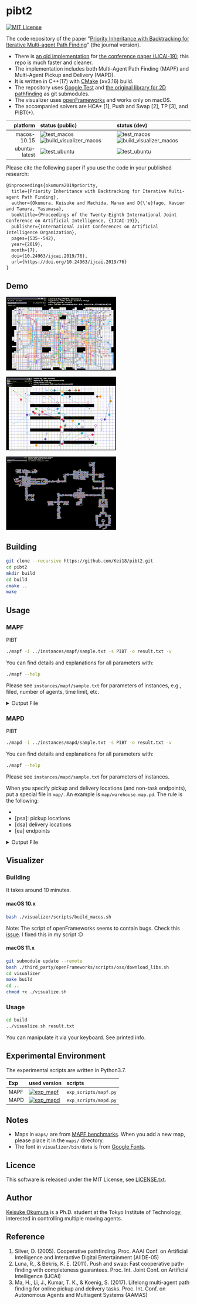 pibt2
===
[![MIT License](http://img.shields.io/badge/license-MIT-blue.svg?style=flat)](LICENSE)

The code repository of the paper "[Priority Inheritance with Backtracking for Iterative Multi-agent Path Finding](https://kei18.github.io/pibt2/)" (the journal version).

- There is [an old implementation](https://github.com/Kei18/pibt) for [the conference paper (IJCAI-19)](https://www.ijcai.org/proceedings/2019/76); this repo is much faster and cleaner.
- The implementation includes both Multi-Agent Path Finding (MAPF) and Multi-Agent Pickup and Delivery (MAPD).
- It is written in C++(17) with [CMake](https://cmake.org/) (≥v3.16) build.
- The repository uses [Google Test](https://github.com/google/googletest) and [the original library for 2D pathfinding](https://github.com/Kei18/grid-pathfinding) as git submodules.
- The visualizer uses [openFrameworks](https://openframeworks.cc) and works only on macOS.
- The accompanied solvers are HCA\* [1], Push and Swap [2], TP [3], and PIBT(+).

| platform | status (public) | status (dev) |
| ---: | :--- |:--- |
| macos-10.15 | ![test_macos](https://github.com/Kei18/pibt2/workflows/test_macos/badge.svg?branch=public) ![build_visualizer_macos](https://github.com/Kei18/pibt2/workflows/build_visualizer_macos/badge.svg?branch=public) | ![test_macos](https://github.com/Kei18/pibt2/workflows/test_macos/badge.svg?branch=dev) ![build_visualizer_macos](https://github.com/Kei18/pibt2/workflows/build_visualizer_macos/badge.svg?branch=dev) |
| ubuntu-latest | ![test_ubuntu](https://github.com/Kei18/pibt2/workflows/test_ubuntu/badge.svg?branch=public) | ![test_ubuntu](https://github.com/Kei18/pibt2/workflows/test_ubuntu/badge.svg?branch=dev) |

Please cite the following paper if you use the code in your published research:
```
@inproceedings{okumura2019priority,
  title={Priority Inheritance with Backtracking for Iterative Multi-agent Path Finding},
  author={Okumura, Keisuke and Machida, Manao and D{\'e}fago, Xavier and Tamura, Yasumasa},
  booktitle={Proceedings of the Twenty-Eighth International Joint Conference on Artificial Intelligence, {IJCAI-19}},
  publisher={International Joint Conferences on Artificial Intelligence Organization},
  pages={535--542},
  year={2019},
  month={7},
  doi={10.24963/ijcai.2019/76},
  url={https://doi.org/10.24963/ijcai.2019/76}
}
```

## Demo
![100 agents in arena](/material/arena_100.gif)

![mapd in warehouse](/material/mapd.gif)

![1000 agents in brc202d](/material/brc202d_1000.gif)

## Building

```sh
git clone --recursive https://github.com/Kei18/pibt2.git
cd pibt2
mkdir build
cd build
cmake ..
make
```

## Usage
### MAPF
PIBT
```sh
./mapf -i ../instances/mapf/sample.txt -s PIBT -o result.txt -v
```

You can find details and explanations for all parameters with:
```sh
./mapf --help
```

Please see `instances/mapf/sample.txt` for parameters of instances, e.g., filed, number of agents, time limit, etc.

<details><summary>Output File</summary>

This is an example output of `../instances/mapf/sample.txt`.
Note that `(x, y)` denotes location.
`(0, 0)` is the left-top point.
`(x, 0)` is the location at `x`-th column and 1st row.
```
instance=../instances/mapf/sample.txt
agents=100
map_file=arena.map
solver=PIBT
solved=1
soc=3738
lb_soc=3243
makespan=68
lb_makespan=68
comp_time=11
starts=(32,21),(40,4),(20,22),(26,18), [...]
goals=(10,16),(30,21),(11,42),(44,6), [...]
solution=
0:(32,21),(40,4),(20,22),(26,18), [...]
1:(31,21),(40,5),(20,23),(27,18), [...]
[...]
```

</details>


### MAPD
PIBT
```sh
./mapd -i ../instances/mapd/sample.txt -s PIBT -o result.txt -v
```

You can find details and explanations for all parameters with:
```sh
./mapf --help
```

Please see `instances/mapd/sample.txt` for parameters of instances.

When you specify pickup and delivery locations (and non-task endpoints), put a special file in `map/`. An example is `map/warehouse.map.pd`. The rule is the following:
  - [@T]: obstacles
  - [psa]: pickup locations
  - [dsa] delivery locations
  - [ea] endpoints

<details><summary>Output File</summary>

This is an example output of `../instances/mapd/sample.txt`.

- task: {task-id}:{loc-pickup}->{loc-delivery},appear={timestep},finished={timestep}
- solution: {timestep}:(loc-current)->(loc-current-target):{assigned-task-id or -1}

```
instance=../instances/mapd/sample.txt
agents=50
map_file=warehouse.map
solver=PIBT
solved=1
service_time=25.33
makespan=535
comp_time=437
preprocessing_comp_time0
starts=(33,17),(32,19), [...]
task=
0:129->113,appear=0,finished=23
4:342->256,appear=4,finished=24
[...]
solution=
0:(33,17)->(24,3):-1,(32,19)->(24,3):-1, [...]
1:(32,17)->(29,2):-1,(31,19)->(29,2):-1, [...]
[...]
```

</details>

## Visualizer

### Building
It takes around 10 minutes.

#### macOS 10.x
```sh
bash ./visualizer/scripts/build_macos.sh
```

Note: The script of openFrameworks seems to contain bugs. Check this [issue](https://github.com/openframeworks/openFrameworks/issues/6623). I fixed this in my script :D

#### macOS 11.x
```sh
git submodule update --remote
bash ./third_party/openFrameworks/scripts/osx/download_libs.sh
cd visualizer
make build
cd ..
chmod +x ./visualize.sh
```

### Usage
```sh
cd build
../visualize.sh result.txt
```

You can manipulate it via your keyboard. See printed info.


## Experimental Environment

The experimental scripts are written in Python3.7.

| Exp | used version | scripts |
| :--- | :--- | :--- |
| MAPF | [![exp\_mapf](https://img.shields.io/badge/tag-exp__mapf-blue)](https://github.com/Kei18/pibt2/releases/tag/exp%2Fmapf) | `exp_scripts/mapf.py` |
| MAPD | [![exp\_mapd](https://img.shields.io/badge/tag-exp__mapd-blue)](https://github.com/Kei18/pibt2/releases/tag/exp%2Fmapd) | `exp_scripts/mapd.py` |


## Notes
- Maps in `maps/` are from [MAPF benchmarks](https://movingai.com/benchmarks/mapf.html).
  When you add a new map, please place it in the `maps/` directory.
- The font in `visualizer/bin/data` is from [Google Fonts](https://fonts.google.com/).

## Licence
This software is released under the MIT License, see [LICENSE.txt](LICENCE.txt).

## Author
[Keisuke Okumura](https://kei18.github.io) is a Ph.D. student at the Tokyo Institute of Technology, interested in controlling multiple moving agents.

## Reference
1. Silver, D. (2005). Cooperative pathfinding. Proc. AAAI Conf. on Artificial Intelligence and Interactive Digital Entertainment (AIIDE-05)
1. Luna, R., & Bekris, K. E. (2011). Push and swap: Fast cooperative path-finding with completeness guarantees. Proc. Int. Joint Conf. on Artificial Intelligence (IJCAI)
1. Ma, H., Li, J., Kumar, T. K., & Koenig, S. (2017). Lifelong multi-agent path finding for online pickup and delivery tasks. Proc. Int. Conf. on Autonomous Agents and Multiagent Systems (AAMAS)
